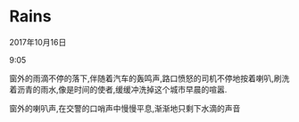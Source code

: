 # Rains



2017年10月16日

9:05



窗外的雨滴不停的落下,伴随着汽车的轰鸣声,路口愤怒的司机不停地按着喇叭,刷洗着沥青的雨水,像是时间的使者,缓缓冲洗掉这个城市早晨的喧嚣.

窗外的喇叭声,在交警的口哨声中慢慢平息,渐渐地只剩下水滴的声音

